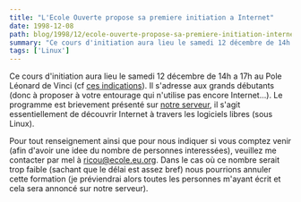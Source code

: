 ```yaml
---
title: "L'Ecole Ouverte propose sa premiere initiation a Internet"
date: 1998-12-08
path: blog/1998/12/ecole-ouverte-propose-sa-premiere-initiation-internet
summary: "Ce cours d'initiation aura lieu le samedi 12 décembre de 14h a 17h au Pole Léonard de Vinci (cf ces indications)."
tags: ['Linux']
---
```


<P>
Ce cours d'initiation aura lieu le samedi 12 décembre de 14h a 17h au Pole
Léonard de Vinci (cf <A HREF="http://www.devinci.fr/campus/acces.htm">ces
indications</A>). Il s'adresse aux grands débutants (donc à proposer à
votre entourage qui n'utilise pas encore Internet...). Le programme est
brievement présenté sur <A HREF="http://ecole.eu.org/">notre serveur</A>,
il s'agit essentiellement de découvrir Internet à travers les logiciels
libres (sous Linux).
</P>

<P>
Pour tout renseignement ainsi que pour nous indiquer si vous comptez
venir (afin d'avoir une idee du nombre de personnes
interessées), veuillez me contacter par mel à <A HREF="mailto:ricou@ecole.eu.org">ricou@ecole.eu.org</A>. Dans le cas
où ce nombre serait trop faible (sachant que le délai est assez bref)
nous pourrions annuler cette formation (je préviendrai alors toutes les
personnes m'ayant écrit et cela sera annoncé sur notre serveur).
</P>


